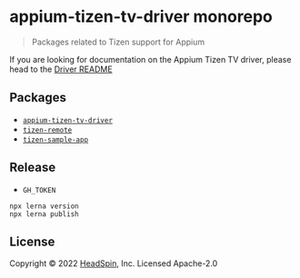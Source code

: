 # appium-tizen-tv-driver monorepo

> Packages related to Tizen support for Appium

If you are looking for documentation on the Appium Tizen TV driver, please head to the [Driver
README](https://github.com/headspinio/appium-tizen-tv-driver/blob/main/packages/appium-tizen-tv-driver/README.md)

## Packages

- [`appium-tizen-tv-driver`](https://github.com/headspinio/appium-tizen-tv-driver/tree/main/packages/appium-tizen-tv-driver)
- [`tizen-remote`](https://github.com/headspinio/appium-tizen-tv-driver/tree/main/packages/tizen-remote)
- [`tizen-sample-app`](https://github.com/headspinio/appium-tizen-tv-driver/tree/main/packages/tizen-sample-app)

## Release

- `GH_TOKEN`

```
npx lerna version
npx lerna publish
```

## License

Copyright © 2022 [HeadSpin](https://headspin.io), Inc. Licensed Apache-2.0
